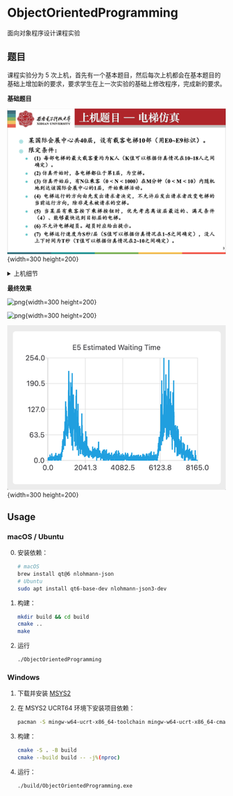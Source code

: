 # ObjectOrientedProgramming

面向对象程序设计课程实验

## 题目

课程实验分为 5 次上机，首先有一个基本题目，然后每次上机都会在基本题目的基础上增加新的要求，要求学生在上一次实验的基础上修改程序，完成新的要求。

**基础题目**

![基础题目](.assets/basic-title.png){width=300 height=200}

<details>
<summary>上机细节</summary>

**第一次上机**

![第一次上机](.assets/1st/title.png){width=300 height=200}

[第一次上机报告](.assets/1st/design-description.md)

**第二次上机**

![第二次上机](.assets/2nd/title.png){width=300 height=200}

[第二次上机报告](.assets/2nd/design-description.md)

**第三次上机**

![第三次上机](.assets/3rd/title.png){width=300 height=200}

[第三次上机报告](.assets/3rd/design-description.md)

**第四次上机**

![第四次上机](.assets/4th/title.png){width=300 height=200}

[第四次上机报告](.assets/4th/design-description.md)

**第五次上机**

![第五次上机](.assets/5th/title.png){width=300 height=200}

[第五次上机报告](.assets/5th/design-description.md)
</details>

**最终效果**

![png](.assets/1.gif){width=300 height=200}

![png](.assets/2.gif){width=300 height=200}

![png](.assets/3.png){width=300 height=200}

## Usage

### macOS / Ubuntu

0. 安装依赖：

   ```sh
   # macOS
   brew install qt@6 nlohmann-json
   # Ubuntu
   sudo apt install qt6-base-dev nlohmann-json3-dev
   ```

1. 构建：

   ```sh
   mkdir build && cd build
   cmake ..
   make
   ```

2. 运行

   ```sh
   ./ObjectOrientedProgramming
   ```

### Windows

1. 下载并安装 [MSYS2](https://www.msys2.org/#installation)

2. 在 MSYS2 UCRT64 环境下安装项目依赖：

   ```sh
   pacman -S mingw-w64-ucrt-x86_64-toolchain mingw-w64-ucrt-x86_64-cmake mingw-w64-ucrt-x86_64-qt6-base mingw-w64-ucrt-x86_64-qt6-charts mingw-w64-ucrt-x86_64-nlohmann-json
   ```

3. 构建：

   ```sh
   cmake -S . -B build
   cmake --build build -- -j%(nproc)
   ```

4. 运行：

   ```sh
   ./build/ObjectOrientedProgramming.exe
   ```
